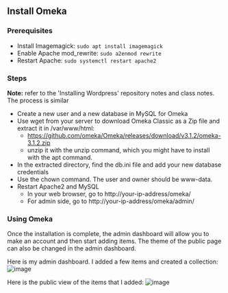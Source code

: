 ## Install Omeka

### Prerequisites

- Install Imagemagick: `sudo apt install imagemagick`
- Enable Apache mod_rewrite: `sudo a2enmod rewrite`
- Restart Apache: `sudo systemctl restart apache2`

### Steps
**Note:** refer to the 'Installing Wordpress' repository notes and class notes. The process is similar

- Create a new user and a new database in MySQL for Omeka
- Use wget from your server to download Omeka Classic as a Zip file and extract it in /var/www/html:
    * https://github.com/omeka/Omeka/releases/download/v3.1.2/omeka-3.1.2.zip
    * unzip it with the unzip command, which you might have to install with the apt command.
- In the extracted directory, find the db.ini file and add your new database credentials
- Use the chown command. The user and owner should be www-data.
- Restart Apache2 and MySQL
    * In your web browser, go to http://your-ip-address/omeka/
    * For admin side, go to http://your-ip-address/omeka/admin/

### Using Omeka
Once the installation is complete, the admin dashboard will allow you to make an account and then start adding items. 
The theme of the public page can also be changed in the admin dashboard. 

Here is my admin dashboard. I added a few items and created a collection:
![image](https://github.com/caitepley/SYSLIB2024/assets/148588703/56297523-1f59-4785-a580-13432aa6d14f)

Here is the public view of the items that I added:
![image](https://github.com/caitepley/SYSLIB2024/assets/148588703/20df166d-5dda-48bb-aeb8-4846c98d98e2)

